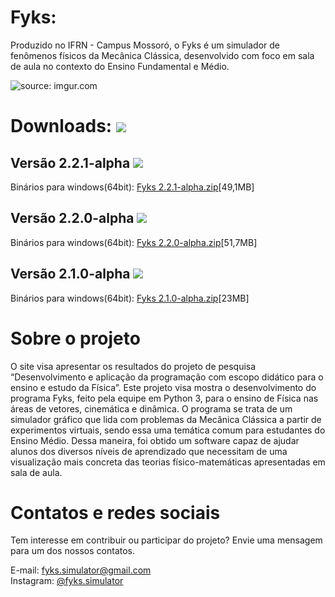 # Fyks:
Produzido no IFRN - Campus Mossoró, o Fyks é um simulador de fenômenos físicos da Mecânica Clássica, desenvolvido com foco em sala de aula no contexto do Ensino Fundamental e Médio.

<img src="https://i.imgur.com/AHBIlcN.png" title="source: imgur.com" />

# Downloads: ![](https://img.shields.io/github/downloads/rabbithy/fyks/total)
## Versão 2.2.1-alpha ![](https://img.shields.io/github/downloads/rabbithy/fyks/v2.2.1-alpha/total)
Binários para windows(64bit): <a href="https://github.com/thiagocoelhoo/Fyks/releases/download/v2.2.1-alpha/Fyks.v.2.2.1-alpha.win.zip">Fyks 2.2.1-alpha.zip</a>[49,1MB]
## Versão 2.2.0-alpha ![](https://img.shields.io/github/downloads/rabbithy/fyks/v2.2.0-alpha/total)
Binários para windows(64bit): <a href="https://github.com/thiagocoelhoo/Fyks/releases/download/v2.2.0-alpha/Fyks.v.2.2.0-alpha.win.zip">Fyks 2.2.0-alpha.zip</a>[51,7MB]
## Versão 2.1.0-alpha ![](https://img.shields.io/github/downloads/rabbithy/fyks/v2.1.0-alpha/total)
Binários para windows(64bit): <a href="https://github.com/thiagocoelhoo/Fyks/releases/download/v2.1.0-alpha/Fyks.v.2.1.0-alpha.win.zip">Fyks 2.1.0-alpha.zip</a>[23MB]

# Sobre o projeto

O site visa apresentar os resultados do projeto de pesquisa “Desenvolvimento e aplicação da programação com escopo didático para o ensino e estudo da Física”. Este projeto visa mostra o desenvolvimento do programa Fyks, feito pela equipe em Python 3, para o ensino de Física nas áreas de vetores, cinemática e dinâmica. O programa se trata de um simulador gráfico que lida com problemas da Mecânica Clássica a partir de experimentos virtuais, sendo essa uma temática comum para estudantes do Ensino Médio. Dessa maneira, foi obtido um software capaz de ajudar alunos dos diversos níveis de aprendizado que necessitam de uma visualização mais concreta das teorias físico-matemáticas apresentadas em sala de aula.

# Contatos e redes sociais

Tem interesse em contribuir ou participar do projeto? Envie uma mensagem para um dos nossos contatos.

E-mail: fyks.simulator@gmail.com<br>
Instagram: <a href="https://www.instagram.com/fyks.simulator/">@fyks.simulator</a>
